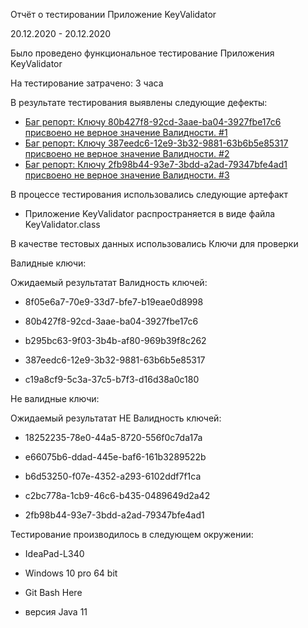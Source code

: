  Отчёт о тестировании Приложение KeyValidator  
 
 20.12.2020 - 20.12.2020

Было проведено функциональное тестирование
Приложения KeyValidator 

На тестирование затрачено: 3 часа

В результате тестирования выявлены следующие дефекты:

* [Баг репорт: Ключу 80b427f8-92cd-3aae-ba04-3927fbe17c6 присвоено не верное значение Валидности. #1](https://github.com/nansan77/-1---KeyValidator/issues/1)
* [Баг репорт: Ключу 387eedc6-12e9-3b32-9881-63b6b5e85317 присвоено не верное значение Валидности. #2](V)
* [Баг репорт: Ключу 2fb98b44-93e7-3bdd-a2ad-79347bfe4ad1 присвоено не верное значение Валидности. #3](https://github.com/nansan77/-1---KeyValidator/issues/3)


В процессе тестирования использовались следующие артефакт 
* Приложение KeyValidator распространяется в виде файла KeyValidator.class 


В качестве тестовых данных использовались 
Ключи для проверки

Валидные ключи:

Ожидаемый результатат Валидность ключей:

* 8f05e6a7-70e9-33d7-bfe7-b19eae0d8998

* 80b427f8-92cd-3aae-ba04-3927fbe17c6

* b295bc63-9f03-3b4b-af80-969b39f8c262

* 387eedc6-12e9-3b32-9881-63b6b5e85317

* c19a8cf9-5c3a-37c5-b7f3-d16d38a0c180


Не валидные ключи:

Ожидаемый результатат НЕ Валидность ключей:

* 18252235-78e0-44a5-8720-556f0c7da17a

* e66075b6-ddad-445e-baf6-161b3289522b

* b6d53250-f07e-4352-a293-6102ddf7f1ca

* c2bc778a-1cb9-46c6-b435-0489649d2a42

* 2fb98b44-93e7-3bdd-a2ad-79347bfe4ad1

Тестирование производилось в следующем окружении:

* IdeaPad-L340

* Windows 10 pro 64 bit

* Git Bash Here

* версия Java 11
